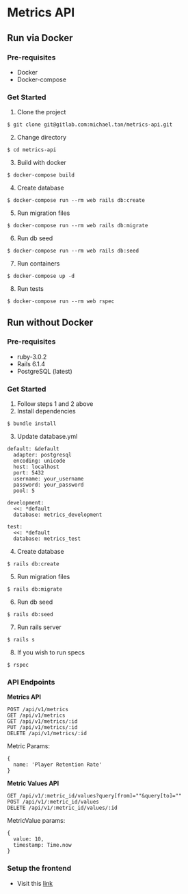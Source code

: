 # Metrics API
## Run via Docker
### Pre-requisites
- Docker
- Docker-compose

### Get Started
1. Clone the project
```
$ git clone git@gitlab.com:michael.tan/metrics-api.git
```
2. Change directory
```
$ cd metrics-api
```
3. Build with docker
```
$ docker-compose build
```
4. Create database
```
$ docker-compose run --rm web rails db:create
```
5. Run migration files
```
$ docker-compose run --rm web rails db:migrate
```
6. Run db seed
```
$ docker-compose run --rm web rails db:seed
```
7. Run containers
```
$ docker-compose up -d
```
8. Run tests
```
$ docker-compose run --rm web rspec
```

## Run without Docker
### Pre-requisites
- ruby-3.0.2
- Rails 6.1.4
- PostgreSQL (latest)

### Get Started
1. Follow steps 1 and 2 above
2. Install dependencies
```
$ bundle install
```
3. Update database.yml
```
default: &default
  adapter: postgresql
  encoding: unicode
  host: localhost
  port: 5432
  username: your_username
  password: your_password
  pool: 5

development:
  <<: *default
  database: metrics_development

test:
  <<: *default
  database: metrics_test
```
4. Create database
```
$ rails db:create
```
5. Run migration files
```
$ rails db:migrate
```
6. Run db seed
```
$ rails db:seed
```
7. Run rails server
```
$ rails s
```
8. If you wish to run specs
```
$ rspec
```

### API Endpoints
**Metrics API**
```
POST /api/v1/metrics
GET /api/v1/metrics
GET /api/v1/metrics/:id
PUT /api/v1/metrics/:id
DELETE /api/v1/metrics/:id
```

Metric Params:
```
{
  name: 'Player Retention Rate'
}
```

**Metric Values API**
```
GET /api/v1/:metric_id/values?query[from]=""&query[to]=""
POST /api/v1/:metric_id/values
DELETE /api/v1/:metric_id/values/:id
```

MetricValue params:
```
{
  value: 10,
  timestamp: Time.now
}
```

### Setup the frontend
- Visit this [link](https://github.com/mikkotan/metrics-web)
